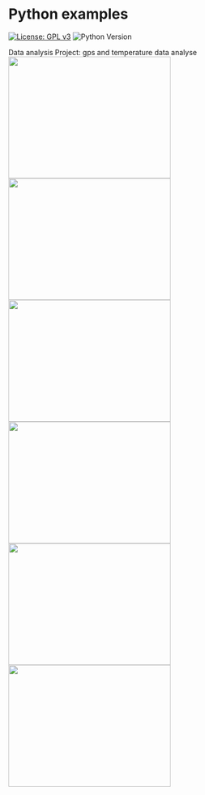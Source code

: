 # Python examples 
[![License: GPL v3](https://img.shields.io/badge/License-GPLv3-blue.svg)](https://www.gnu.org/licenses/gpl-3.0) 
![Python Version](https://img.shields.io/badge/Python-v3-blue)

Data analysis Project: gps and temperature data analyse
<br/>
<img src="images/locationTracking_2020-05-01.png" width="320" height="240">
<img src="images/Statistic_4.png" width="320" height="240">
<img src="images/KMeans_CSM.png" width="320" height="240">
<img src="images/locationTracking_WithCenter_2020-05-01.png" width="320" height="240">
<img src="images/Statistic_3.png" width="320" height="240">
<img src="images/Statistic_0.png" width="320" height="240">


